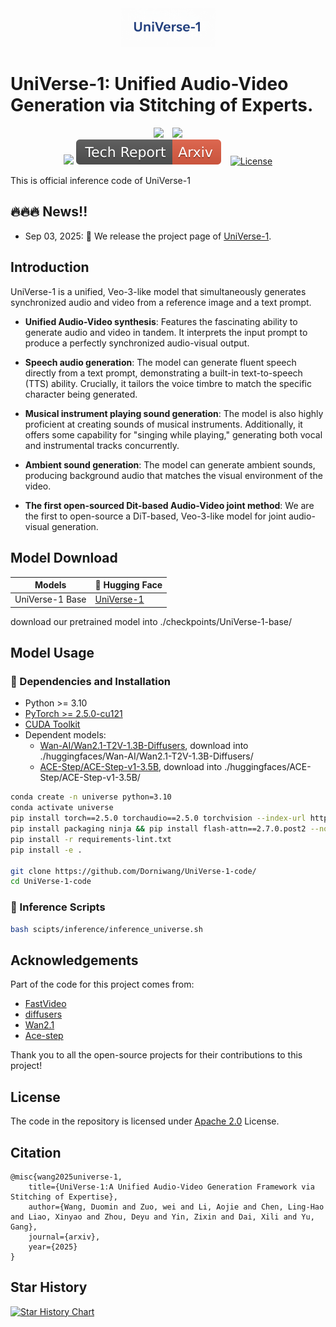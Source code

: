 <div align="center">
<img src=assets/logo.png width="30%"/>
</div>

# UniVerse-1: Unified Audio-Video Generation via Stitching of Experts.

<div align="center">
  <a href="https://huggingface.co/dorni/UniVerse-1"><img src="https://img.shields.io/static/v1?label=UniVerse-1&message=HuggingFace&color=yellow"></a> &ensp;
  <a href="https://huggingface.co/datasets/dorni/Uni-Bench"><img src="https://img.shields.io/static/v1?label=Uni-Bench&message=HuggingFace&color=yellow"></a>
</div>
<div align="center">
  <a href="https://dorniwang.github.io/UniVerse-1"><img src="https://img.shields.io/static/v1?label=Project&message=Page&color=green"></a>
  <a href="https://arxiv.org/abs/2507.16632"><img src="assets/arxiv.svg"></a> &ensp;
  <a href="https://github.com/stepfun-ai/Step-Audio2/blob/main/LICENSE"><img alt="License" src="https://img.shields.io/badge/License-Apache%202.0-blue?&color=blue"/></a>
</div>

This is official inference code of UniVerse-1

## 🔥🔥🔥 News!!
<!-- * Sep 03, 2025: 👋 We release the  # TODO -->
<!-- * Sep 08, 2025: 👋 We release Uni-Bench metric tools, [Uni-Bench tools](https://github.com/Dorniwang/Uni-Bench).
* Sep 05, 2025: 👋 We release Uni-Bench datasets, [Uni-Bench Dataset](https://huggingface.co/datasets/dorni/Uni-Bench).
* Sep 05, 2025: 👋 We release model weights of [UniVerse-1](https://huggingface.co/dorni/UniVerse-1).
* Sep 05, 2025: 👋 We release the technical report of [UniVerse-1](https://arxiv.org/pdf/2507.16632). -->
* Sep 03, 2025: 👋 We release the project page of [UniVerse-1](https://dorniwang.github.io/UniVerse-1).


## Introduction

UniVerse-1 is a unified, Veo-3-like model that simultaneously generates synchronized audio and video from a reference image and a text prompt.

- **Unified Audio-Video synthesis**: Features the fascinating ability to generate audio and video in tandem. It interprets the input prompt to produce a perfectly synchronized audio-visual output.

- **Speech audio generation**: The model can generate fluent speech directly from a text prompt, demonstrating a built-in text-to-speech (TTS) ability. Crucially, it tailors the voice timbre to match the specific character being generated.

- **Musical instrument playing sound generation**: The model is also highly proficient at creating sounds of musical instruments. Additionally, it offers some capability for "singing while playing," generating both vocal and instrumental tracks concurrently.

- **Ambient sound generation**: The model can generate ambient sounds, producing background audio that matches the visual environment of the video.

- **The first open-sourced Dit-based Audio-Video joint method**: We are the first to open-source a DiT-based, Veo-3-like model for joint audio-visual generation. 

## Model Download
| Models   | 🤗 Hugging Face |
|-------|-------|
| UniVerse-1 Base | [UniVerse-1](https://huggingface.co/dorni/UniVerse-1) |

download our pretrained model into ./checkpoints/UniVerse-1-base/

## Model Usage
### 🔧 Dependencies and Installation
- Python >= 3.10
- [PyTorch >= 2.5.0-cu121](https://pytorch.org/)
- [CUDA Toolkit](https://developer.nvidia.com/cuda-downloads)
- Dependent models:
  - [Wan-AI/Wan2.1-T2V-1.3B-Diffusers](https://huggingface.co/Wan-AI/Wan2.1-T2V-1.3B-Diffusers), download into ./huggingfaces/Wan-AI/Wan2.1-T2V-1.3B-Diffusers/
  - [ACE-Step/ACE-Step-v1-3.5B](https://huggingface.co/ACE-Step/ACE-Step-v1-3.5B), download into ./huggingfaces/ACE-Step/ACE-Step-v1-3.5B/

```bash
conda create -n universe python=3.10
conda activate universe
pip install torch==2.5.0 torchaudio==2.5.0 torchvision --index-url https://download.pytorch.org/whl/cu121
pip install packaging ninja && pip install flash-attn==2.7.0.post2 --no-build-isolation 
pip install -r requirements-lint.txt
pip install -e .

git clone https://github.com/Dorniwang/UniVerse-1-code/
cd UniVerse-1-code
```

### 🚀 Inference Scripts

```bash
bash scipts/inference/inference_universe.sh
```

## Acknowledgements

Part of the code for this project comes from:
* [FastVideo](https://github.com/hao-ai-lab/FastVideo)
* [diffusers](https://github.com/huggingface/diffusers/tree/v0.33.1)
* [Wan2.1](https://github.com/huggingface/diffusers/blob/v0.33.1/src/diffusers/models/transformers/transformer_wan.py)
* [Ace-step](https://github.com/ace-step/ACE-Step)

Thank you to all the open-source projects for their contributions to this project!

## License

The code in the repository is licensed under [Apache 2.0](LICENSE) License.

## Citation

```
@misc{wang2025universe-1,
    title={UniVerse-1:A Unified Audio-Video Generation Framework via Stitching of Expertise},
    author={Wang, Duomin and Zuo, wei and Li, Aojie and Chen, Ling-Hao and Liao, Xinyao and Zhou, Deyu and Yin, Zixin and Dai, Xili and Yu, Gang},
    journal={arxiv},
    year={2025}
}
```

## Star History

[![Star History Chart](https://api.star-history.com/svg?repos=Dorniwang/UniVerse-1-code&type=Date)](https://star-history.com/#Dorniwang/UniVerse-1-code&Date)